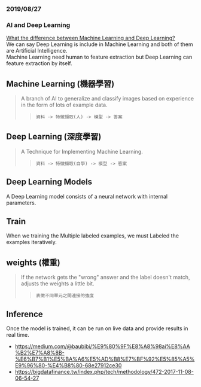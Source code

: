 ### 2019/08/27

### AI and Deep Learning

  [What the difference between Machine Learning and Deep Learning?](https://blogs.nvidia.com.tw/2016/07/whats-difference-artificial-intelligence-machine-learning-deep-learning-ai/)  
  We can say Deep Learning is include in Machine Learning and both of them are Artificial Intelligence.  
  Machine Learning need human to feature extraction but Deep Learning can feature extraction by itself. 
 
  
  ## Machine Learning (機器學習)
  > A branch of AI to generalize and classify images based on experience in the form of lots of example data.
  >>`資料 -> 特徵擷取(人) -> 模型 -> 答案`
  
  ## Deep Learning (深度學習)
  > A Technique for Implementing Machine Learning.
  >>`資料 -> 特徵擷取(自學) -> 模型 -> 答案`
  
  ## Deep Learning Models
  A Deep Learning model consists of a neural network with internal parameters.   
    
  ## Train
  When we training the Multiple labeled examples, we must Labeled the examples iteratively.
   
  ## weights (權重)
  > If the network gets the "wrong" answer and the label doesn't match, adjusts the weights a little bit.
  >>`表徵不同單元之間連接的強度`
  
  ## Inference
  Once the model is trained, it can be run on live data and provide results in real time.
  
  
  * https://medium.com/@baubibi/%E9%80%9F%E8%A8%98ai%E8%AA%B2%E7%A8%8B-%E6%B7%B1%E5%BA%A6%E5%AD%B8%E7%BF%92%E5%85%A5%E9%96%80-%E4%B8%80-68e27912ce30
  * https://bigdatafinance.tw/index.php/tech/methodology/472-2017-11-08-06-54-27

